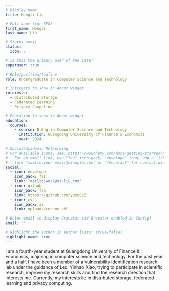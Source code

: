 ```yaml
---
# Display name
title: Hengli Liu

# Full name (for SEO)
first_name: Hengli
last_name: Liu

# Status emoji
status:
  icon: ☕️

# Is this the primary user of the site?
superuser: true

# Role/position/tagline
role: Undergraduate in Computer Science and Technology

# Interests to show in About widget
interests:
  - Distributed Storage
  - Federated Learning 
  - Privacy Computing

# Education to show in About widget
education:
  courses:
    - course: B.Eng in Computer Science and Technology
      institution: Guangdong University of Finance & Economics
      year: 2024

# Social/Academic Networking
# For available icons, see: https://wowchemy.com/docs/getting-started/page-builder/#icons
#   For an email link, use "fas" icon pack, "envelope" icon, and a link in the
#   form "mailto:your-email@example.com" or "/#contact" for contact widget.
social:
  - icon: envelope
    icon_pack: fas
    link: 'mailto:work@oi-liu.com'
  - icon: github
    icon_pack: fab
    link: https://github.com/yuzu815
  - icon: cv
    icon_pack: ai
    link: uploads/resume.pdf

# Enter email to display Gravatar (if Gravatar enabled in Config)
email: ''

# Highlight the author in author lists? (true/false)
highlight_name: true
---
```


I am a fourth-year student at Guangdong University of Finance & Economics, majoring in computer science and technology. For the past year and a half, I have been a member of a vulnerability identification research lab under the guidance of Lec. Yinhao Xiao, trying to participate in scientific research, improve my research skills and find the research direction that interests me. Currently, my interests lie in distributed storage, federated learning and privacy computing.
